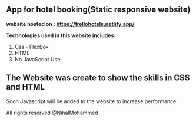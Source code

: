 ## App for hotel booking(Static responsive website)


<strong>website hosted on : https://trellohotels.netlify.app/ </strong>

<strong>Technologies used in this website includes:</strong>
1. Css - FlexBox
2. HTML
3. No JavaScript Use

<h2> The Website was create to show the skills in CSS and HTML </h2>
Soon Javascript will be added to the website to increase performance. 


All rights reserved @NihalMohammed
